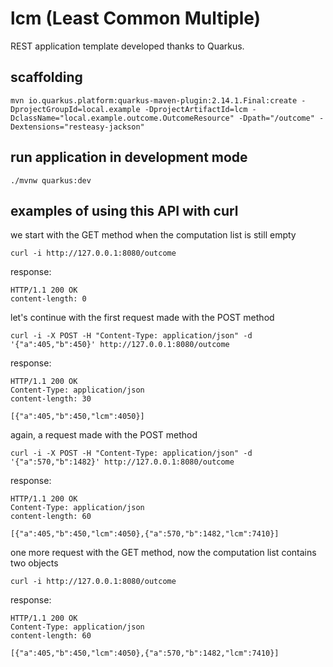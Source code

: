# lcm (Least Common Multiple)

REST application template developed thanks to Quarkus.

## scaffolding

```shell
mvn io.quarkus.platform:quarkus-maven-plugin:2.14.1.Final:create -DprojectGroupId=local.example -DprojectArtifactId=lcm -DclassName="local.example.outcome.OutcomeResource" -Dpath="/outcome" -Dextensions="resteasy-jackson"
```

## run application in development mode

```shell
./mvnw quarkus:dev
```

## examples of using this API with curl

we start with the GET method when the computation list is still empty

```shell
curl -i http://127.0.0.1:8080/outcome
```

response:

```text
HTTP/1.1 200 OK
content-length: 0
```

let's continue with the first request made with the POST method

```shell
curl -i -X POST -H "Content-Type: application/json" -d '{"a":405,"b":450}' http://127.0.0.1:8080/outcome
```

response:

```text
HTTP/1.1 200 OK
Content-Type: application/json
content-length: 30

[{"a":405,"b":450,"lcm":4050}]
```

again, a request made with the POST method

```shell
curl -i -X POST -H "Content-Type: application/json" -d '{"a":570,"b":1482}' http://127.0.0.1:8080/outcome
```

response:

```text
HTTP/1.1 200 OK
Content-Type: application/json
content-length: 60

[{"a":405,"b":450,"lcm":4050},{"a":570,"b":1482,"lcm":7410}]
```

one more request with the GET method, now the computation list contains two objects

```shell
curl -i http://127.0.0.1:8080/outcome
```

response:

```text
HTTP/1.1 200 OK
Content-Type: application/json
content-length: 60

[{"a":405,"b":450,"lcm":4050},{"a":570,"b":1482,"lcm":7410}]
```
